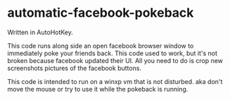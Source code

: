 automatic-facebook-pokeback
===========================

Written in AutoHotKey.

This code runs along side an open facebook browser window to immediately poke your friends back.  This code used to work, but it's not broken because facebook updated their UI.  All you need to do is crop new screenshots pictures of the facebook buttons.

This code is intended to run on a winxp vm that is not disturbed.  aka don't move the mouse or try to use it while the pokeback is running.